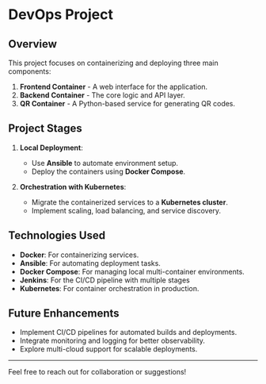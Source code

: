 # DevOps Project

## Overview

This project focuses on containerizing and deploying three main components:

1. **Frontend Container** - A web interface for the application.
2. **Backend Container** - The core logic and API layer.
3. **QR Container** - A Python-based service for generating QR codes.

## Project Stages

1. **Local Deployment**:
   - Use **Ansible** to automate environment setup.
   - Deploy the containers using **Docker Compose**.

2. **Orchestration with Kubernetes**:
   - Migrate the containerized services to a **Kubernetes cluster**.
   - Implement scaling, load balancing, and service discovery.

## Technologies Used

- **Docker**: For containerizing services.
- **Ansible**: For automating deployment tasks.
- **Docker Compose**: For managing local multi-container environments.
- **Jenkins**: For the CI/CD pipeline with multiple stages
- **Kubernetes**: For container orchestration in production.

## Future Enhancements

- Implement CI/CD pipelines for automated builds and deployments.
- Integrate monitoring and logging for better observability.
- Explore multi-cloud support for scalable deployments.

---

Feel free to reach out for collaboration or suggestions!
